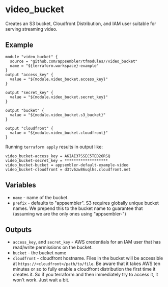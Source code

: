 # video_bucket

Creates an S3 bucket, Cloudfront Distribution, and IAM user suitable
for serving streaming video.

## Example

```
module "video_bucket" {
  source = "github.com/appsembler/tfmodules//video_bucket"
  name = "${terraform.workspace}-example"
}
output "access_key" {
  value = "${module.video_bucket.access_key}"
}

output "secret_key" {
  value = "${module.video_bucket.secret_key}"
}

output "bucket" {
  value = "${module.video_bucket.s3_bucket}"
}

output "cloudfront" {
  value = "${module.video_bucket.cloudfront}"
}
```

Running `terraform apply` results in output like:

```
video_bucket-access_key = AKIAI37SSEC5TED26RSQ
video_bucket-secret_key = *******************
video_bucket-bucket = appsembler-default-example-video
video_bucket-cloudfront = d3tv6zw86uqlhs.cloudfront.net
```

## Variables

* `name` - name of the bucket.
* `prefix` - defaults to "appsembler". S3 requires globally unique
  bucket names. We prepend this to the bucket name to guarantee that
  (assuming we are the only ones using "appsembler-")

## Outputs

* `access_key`, and `secret_key` - AWS credentials for an IAM user
that has read/write permissions on the bucket.
* `bucket` - the bucket name
* `cloudfront` - cloudfront hostname. Files in the bucket will be
  accessible at `https://<cloudfront>/path/to/file`. Be aware that it
  takes AWS ten minutes or so to fully enable a cloudfront
  distribution the first time it creates it. So if you terraform and
  then immediately try to access it, it won't work. Just wait a bit.
